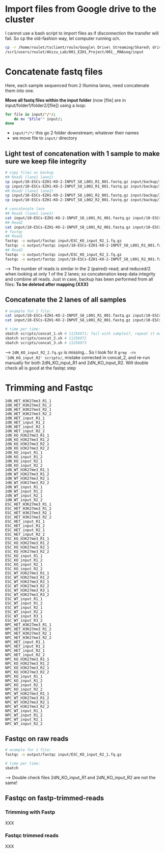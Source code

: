 # Import files from Google drive to the cluster


I cannot use a bash script to import files as if disconnection the transfer will fail. So cp the old-fashion way, let computer running o/n.
```bash
cp -r /home/roulet/tsclient/roule/Google\ Drive\ Streaming/Shared\ drives/akizulab/Primary\ Data/ChIPseqs/Fastq\ files/ESC\ NPC\ and\ Neurons/ Dec/ 2020/LopezN_FASTQ-216179970/* \
/scr1/users/roulet/Akizu_Lab/001_EZH1_Project/001__RNAseq/input
``` 

# Concatenate fastq files
Here, each sample sequenced from 2 Illumina lanes, need concatenate them into one.

**Move all fastq files within the input folder** (now [file] are in input/folder1/folder2/[file]) using a loop:
```bash
for file in input/*/*/;
    do mv "$file"* input/;
done
```
- `input/*/*/` this go 2 folder downstream; whatever their names
- we move file to `input/` directory 

## Light test of concatenation with 1 sample to make sure we keep file integrity
```bash
# copy files as backup
## Read1 (lane1 lane2)
cp input/10-ESCs-EZH1-KO-2-INPUT_S8_L001_R1_001.fastq.gz input/backup/10-ESCs-EZH1-KO-2-INPUT_S8_L001_R1_001.fastq.gz
cp input/10-ESCs-EZH1-KO-2-INPUT_S8_L002_R1_001.fastq.gz input/backup/10-ESCs-EZH1-KO-2-INPUT_S8_L002_R1_001.fastq.gz
## Read2 (lane1 lane2)
cp input/10-ESCs-EZH1-KO-2-INPUT_S8_L001_R2_001.fastq.gz input/backup/10-ESCs-EZH1-KO-2-INPUT_S8_L001_R2_001.fastq.gz
cp input/10-ESCs-EZH1-KO-2-INPUT_S8_L002_R2_001.fastq.gz input/backup/10-ESCs-EZH1-KO-2-INPUT_S8_L002_R2_001.fastq.gz

# concatenate lane 
## Read1 (lane1 lane2)
cat input/10-ESCs-EZH1-KO-2-INPUT_S8_L001_R1_001.fastq.gz input/10-ESCs-EZH1-KO-2-INPUT_S8_L002_R1_001.fastq.gz > input/ESC_KO_input_R2_1.fq.gz
## Read2
cat input/10-ESCs-EZH1-KO-2-INPUT_S8_L001_R2_001.fastq.gz input/10-ESCs-EZH1-KO-2-INPUT_S8_L002_R2_001.fastq.gz > input/ESC_KO_input_R2_2.fq.gz
# fastqc
## Read1
fastqc -o output/fastqc input/ESC_KO_input_R2_1.fq.gz
fastqc -o output/fastqc input/10-ESCs-EZH1-KO-2-INPUT_S8_L001_R1_001.fastq.gz
## Read2
fastqc -o output/fastqc input/ESC_KO_input_R2_2.fq.gz
fastqc -o output/fastqc input/10-ESCs-EZH1-KO-2-INPUT_S8_L001_R2_001.fastq.gz
```
--> The number of reads is similar in the 2 (paired)-read; and reduced/2 when looking at only 1 of the 2 lanes; so concatenation keep data integrity and combine all reads. Just in case, backup has been performed from all files: **To be deleted after mapping (XXX)**


## Concatenate the 2 lanes of all samples
```bash
# example for 1 file:
cat input/10-ESCs-EZH1-KO-2-INPUT_S8_L001_R1_001.fastq.gz input/10-ESCs-EZH1-KO-2-INPUT_S8_L002_R1_001.fastq.gz > input/ESC_KO_input_R2_1.fq.gz
cat input/10-ESCs-EZH1-KO-2-INPUT_S8_L001_R2_001.fastq.gz input/10-ESCs-EZH1-KO-2-INPUT_S8_L002_R2_001.fastq.gz > input/ESC_KO_input_R2_2.fq.gz

# time per time:
sbatch scripts/concat_1.sh # 11256971; fail with sample17, repeat it manually
sbatch scripts/concat_2.sh # 11256972
sbatch scripts/concat_3.sh # 11256973
```
--> `2dN_KO_input_R2_2.fq.gz` is missing... So I look for it `grep -rn '2dN_KO_input_R2' scripts/`, mistake corrected in concat_2, and re-run manually for both 2dN_KO_input_R1 and 2dN_KO_input_R2. Will double check all is good at the fastqc step



# Trimming and Fastqc
```
2dN_HET_H3K27me3_R1_1
2dN_HET_H3K27me3_R1_2
2dN_HET_H3K27me3_R2_1
2dN_HET_H3K27me3_R2_2
2dN_HET_input_R1_1
2dN_HET_input_R1_2
2dN_HET_input_R2_1
2dN_HET_input_R2_2
2dN_KO_H3K27me3_R1_1
2dN_KO_H3K27me3_R1_2
2dN_KO_H3K27me3_R2_1
2dN_KO_H3K27me3_R2_2
2dN_KO_input_R1_1
2dN_KO_input_R1_2
2dN_KO_input_R2_1
2dN_KO_input_R2_2
2dN_WT_H3K27me3_R1_1
2dN_WT_H3K27me3_R1_2
2dN_WT_H3K27me3_R2_1
2dN_WT_H3K27me3_R2_2
2dN_WT_input_R1_1
2dN_WT_input_R1_2
2dN_WT_input_R2_1
2dN_WT_input_R2_2
ESC_HET_H3K27me3_R1_1
ESC_HET_H3K27me3_R1_2
ESC_HET_H3K27me3_R2_1
ESC_HET_H3K27me3_R2_2
ESC_HET_input_R1_1
ESC_HET_input_R1_2
ESC_HET_input_R2_1
ESC_HET_input_R2_2
ESC_KO_H3K27me3_R1_1
ESC_KO_H3K27me3_R1_2
ESC_KO_H3K27me3_R2_1
ESC_KO_H3K27me3_R2_2
ESC_KO_input_R1_1
ESC_KO_input_R1_2
ESC_KO_input_R2_1
ESC_KO_input_R2_2
ESC_WT_H3K27me3_R1_1
ESC_WT_H3K27me3_R1_2
ESC_WT_H3K27me3_R2_1
ESC_WT_H3K27me3_R2_2
ESC_WT_H3K27me3_R3_1
ESC_WT_H3K27me3_R3_2
ESC_WT_input_R1_1
ESC_WT_input_R1_2
ESC_WT_input_R2_1
ESC_WT_input_R2_2
ESC_WT_input_R3_1
ESC_WT_input_R3_2
NPC_HET_H3K27me3_R1_1
NPC_HET_H3K27me3_R1_2
NPC_HET_H3K27me3_R2_1
NPC_HET_H3K27me3_R2_2
NPC_HET_input_R1_1
NPC_HET_input_R1_2
NPC_HET_input_R2_1
NPC_HET_input_R2_2
NPC_KO_H3K27me3_R1_1
NPC_KO_H3K27me3_R1_2
NPC_KO_H3K27me3_R2_1
NPC_KO_H3K27me3_R2_2
NPC_KO_input_R1_1
NPC_KO_input_R1_2
NPC_KO_input_R2_1
NPC_KO_input_R2_2
NPC_WT_H3K27me3_R1_1
NPC_WT_H3K27me3_R1_2
NPC_WT_H3K27me3_R2_1
NPC_WT_H3K27me3_R2_2
NPC_WT_input_R1_1
NPC_WT_input_R1_2
NPC_WT_input_R2_1
NPC_WT_input_R2_2
```

## Fastqc on raw reads
```bash
# example for 1 file:
fastqc -o output/fastqc input/ESC_KO_input_R2_1.fq.gz

# time per time:
sbatch 
```
--> Double check files 2dN_KO_input_R1 and 2dN_KO_input_R2 are not the same!





## Fastqc on fastp-trimmed-reads
### Trimming with Fastp
XXX

### Fastqc trimmed reads
XXX












